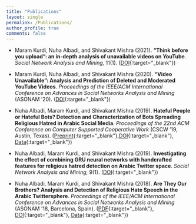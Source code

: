 ```yaml
---
title: "Publications"
layout: single
permalink: /Publications/
author_profile: true
comments: false
---
```


- Maram Kurdi, Nuha Albadi, and Shivakant Mishra (2021). **“Think before you upload”: an in-depth analysis of unavailable videos on YouTube**. *Social Network Analysis and Mining,* 11(1). ([DOI](https://doi.org/10.1007/s13278-021-00755-x){:target="_blank"})

- Maram Kurdi, Nuha Albadi, and Shivakant Mishra (2020). **“Video Unavailable”: Analysis and Prediction of Deleted and Moderated YouTube Videos**. *Proceedings of the IEEE/ACM International Conference on Advances in Social Networks Analysis and Mining* (ASONAM ’20). ([DOI](https://doi.org/10.1109/ASONAM49781.2020.9381310){:target="_blank"})

- Nuha Albadi, Maram Kurdi, and Shivakant Mishra (2019). **Hateful People or Hateful Bots? Detection and Characterization of Bots Spreading Religious Hatred in Arabic Social Media**. *Proceedings of the 22nd ACM Conference on Computer Supported Cooperative Work* (CSCW ’19, Austin, Texas). ([Preprint](https://arxiv.org/abs/1908.00153){:target="_blank"},[DOI](https://doi.org/10.1145/3359163){:target="_blank"}, [Data](https://github.com/nuhaalbadi/ArabicBots){:target="_blank"})

- Nuha Albadi, Maram Kurdi, and Shivakant Mishra (2019). **Investigating the effect of combining GRU neural networks with handcrafted features for religious hatred detection on Arabic Twitter space**. *Social Network Analysis and Mining,* 9(1). ([DOI](https://doi.org/10.1007/s13278-019-0587-5){:target="_blank"})

- Nuha Albadi, Maram Kurdi, and Shivakant Mishra (2018). **Are They Our Brothers? Analysis and Detection of Religious Hate Speech in the Arabic Twittersphere**. *Proceedings of the IEEE/ACM International Conference on Advances in Social Networks Analysis and Mining* (ASONAM ’18, Barcelona, Spain). ([PDF](/assets/papers/AreThey.pdf){:target="_blank"}, [DOI](https://doi.org/10.1109/asonam.2018.8508247){:target="_blank"}, [Data](https://github.com/nuhaalbadi/Arabic_hatespeech){:target="_blank"})

